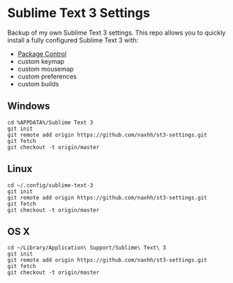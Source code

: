 Sublime Text 3 Settings
=======================

Backup of my own Sublime Text 3 settings.
This repo allows you to quickly install a fully configured Sublime Text 3 with:

 - [Package Control](https://github.com/wbond/sublime_package_control)
 - custom keymap
 - custom mousemap
 - custom preferences
 - custom builds


Windows
-------

    cd %APPDATA%/Sublime Text 3
    git init
    git remote add origin https://github.com/naxhh/st3-settings.git
    git fetch
    git checkout -t origin/master

Linux
-----

    cd ~/.config/sublime-text-3
    git init
    git remote add origin https://github.com/naxhh/st3-settings.git
    git fetch
    git checkout -t origin/master

OS X
----

    cd ~/Library/Application\ Support/Sublime\ Text\ 3
    git init
    git remote add origin https://github.com/naxhh/st3-settings.git
    git fetch
    git checkout -t origin/master
